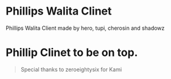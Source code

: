 # Phillips Walita Clinet

Phillips Walita Client made by hero, tupi, cherosin and shadowz
# Phillip Clinet to be on top.

> Special thanks to zeroeightysix for Kami
